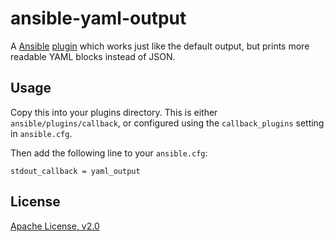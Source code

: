 # ansible-yaml-output

A [Ansible][] [plugin][] which works just like the default output, but prints
more readable YAML blocks instead of JSON.

## Usage

Copy this into your plugins directory. This is either
`ansible/plugins/callback`, or configured using the `callback_plugins` setting
in `ansible.cfg`.

Then add the following line to your `ansible.cfg`:

    stdout_callback = yaml_output

## License

[Apache License, v2.0](./LICENSE)


 [Ansible]: https://www.ansible.com/
 [plugin]: http://docs.ansible.com/ansible/developing_plugins.html
